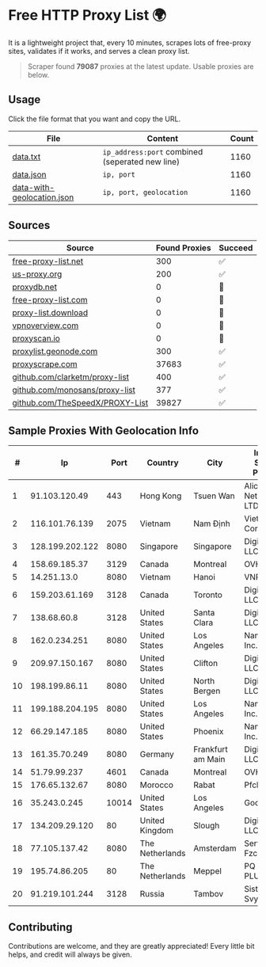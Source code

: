 
# Free HTTP Proxy List 🌍

It is a lightweight project that, every 10 minutes, scrapes lots of free-proxy sites, validates if it works, and serves a clean proxy list.


> Scraper found **79087** proxies at the latest update. Usable proxies are below.

## Usage

Click the file format that you want and copy the URL.


|File|Content|Count|
|----|-------|-----|
|[data.txt](https://raw.githubusercontent.com/themiralay/Proxy-List-World/master/data.txt)|`ip_address:port` combined (seperated new line)|1160|
|[data.json](https://raw.githubusercontent.com/themiralay/Proxy-List-World/master/data.json)|`ip, port`|1160|
|[data-with-geolocation.json](https://raw.githubusercontent.com/themiralay/Proxy-List-World/master/data-with-geolocation.json)|`ip, port, geolocation`|1160|

## Sources

|Source|Found Proxies|Succeed|
|------|-------------|-------|
|[free-proxy-list.net](https://free-proxy-list.net)|300|✅|
|[us-proxy.org](https://www.us-proxy.org)|200|✅|
|[proxydb.net](http://proxydb.net)|0|🚫|
|[free-proxy-list.com](https://free-proxy-list.com/?page=&port=&type%5B%5D=http&type%5B%5D=https&up_time=0&search=Search)|0|🚫|
|[proxy-list.download](https://www.proxy-list.download/HTTP)|0|🚫|
|[vpnoverview.com](https://vpnoverview.com/privacy/anonymous-browsing/free-proxy-servers)|0|🚫|
|[proxyscan.io](https://www.proxyscan.io)|0|🚫|
|[proxylist.geonode.com](https://proxylist.geonode.com/api/proxy-list?limit=300&page=1&sort_by=lastChecked&sort_type=desc&protocols=http,https)|300|✅|
|[proxyscrape.com](https://api.proxyscrape.com/v2/?request=displayproxies&protocol=http&timeout=10000&country=all&ssl=all&anonymity=all)|37683|✅|
|[github.com/clarketm/proxy-list](https://raw.githubusercontent.com/clarketm/proxy-list/master/proxy-list-raw.txt)|400|✅|
|[github.com/monosans/proxy-list](https://raw.githubusercontent.com/monosans/proxy-list/main/proxies/http.txt)|377|✅|
|[github.com/TheSpeedX/PROXY-List](https://raw.githubusercontent.com/TheSpeedX/PROXY-List/master/http.txt)|39827|✅|


## Sample Proxies With Geolocation Info

|#|Ip|Port|Country|City|Internet Service Provider|
|-|--|----|-------|----|-------------------------|
|1|91.103.120.49|443|Hong Kong|Tsuen Wan|Alice Networks LTD|
|2|116.101.76.139|2075|Vietnam|Nam Định|Viettel Corporation|
|3|128.199.202.122|8080|Singapore|Singapore|DigitalOcean, LLC|
|4|158.69.185.37|3129|Canada|Montreal|OVH SAS|
|5|14.251.13.0|8080|Vietnam|Hanoi|VNPT|
|6|159.203.61.169|3128|Canada|Toronto|DigitalOcean, LLC|
|7|138.68.60.8|3128|United States|Santa Clara|DigitalOcean, LLC|
|8|162.0.234.251|8080|United States|Los Angeles|Namecheap, Inc.|
|9|209.97.150.167|8080|United States|Clifton|DigitalOcean, LLC|
|10|198.199.86.11|8080|United States|North Bergen|DigitalOcean, LLC|
|11|199.188.204.195|8080|United States|Los Angeles|Namecheap, Inc.|
|12|66.29.147.185|8080|United States|Phoenix|Namecheap, Inc.|
|13|161.35.70.249|8080|Germany|Frankfurt am Main|DigitalOcean, LLC|
|14|51.79.99.237|4601|Canada|Montreal|OVH SAS|
|15|176.65.132.67|8080|Morocco|Rabat|Pfcloud UG|
|16|35.243.0.245|10014|United States|Los Angeles|Google LLC|
|17|134.209.29.120|80|United Kingdom|Slough|DigitalOcean, LLC|
|18|77.105.137.42|8080|The Netherlands|Amsterdam|Servers Tech Fzco|
|19|195.74.86.205|80|The Netherlands|Meppel|PQ HOSTING PLUS S.R.L.|
|20|91.219.101.244|3128|Russia|Tambov|Sistemy Svyazi Llc|



## Contributing

Contributions are welcome, and they are greatly appreciated! Every
little bit helps, and credit will always be given.

